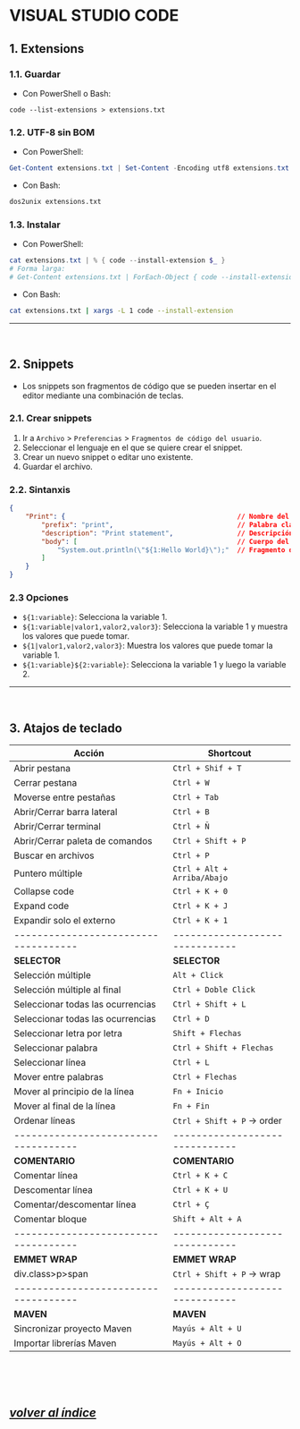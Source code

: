 # VISUAL STUDIO CODE

## 1. Extensions
### 1.1. Guardar
- Con PowerShell o Bash:
```
code --list-extensions > extensions.txt
```
### 1.2. UTF-8 sin BOM
- Con PowerShell:
```powershell
Get-Content extensions.txt | Set-Content -Encoding utf8 extensions.txt
```
- Con Bash:
```bash
dos2unix extensions.txt
```
### 1.3. Instalar
- Con PowerShell:
```powershell
cat extensions.txt | % { code --install-extension $_ }
# Forma larga:
# Get-Content extensions.txt | ForEach-Object { code --install-extension $_ }
```
- Con Bash:
```bash
cat extensions.txt | xargs -L 1 code --install-extension
```
---
<br>

## 2. Snippets
- Los snippets son fragmentos de código que se pueden insertar en el editor mediante una combinación de teclas.

### 2.1. Crear snippets
1. Ir a `Archivo` > `Preferencias` > `Fragmentos de código del usuario`.
2. Seleccionar el lenguaje en el que se quiere crear el snippet.
3. Crear un nuevo snippet o editar uno existente.
4. Guardar el archivo.

### 2.2. Sintanxis
```json
{
    "Print": {                                           // Nombre del snippet
        "prefix": "print",                               // Palabra clave que se debe escribir para que aparezca el snippet
        "description": "Print statement",                // Descripción
        "body": [                                        // Cuerpo del snippet
            "System.out.println(\"${1:Hello World}\");"  // Fragmento de código
        ]
    }
}
```

### 2.3 Opciones
- `${1:variable}`: Selecciona la variable 1.
- `${1:variable|valor1,valor2,valor3}`: Selecciona la variable 1 y muestra los valores que puede tomar.
- `${1|valor1,valor2,valor3}`: Muestra los valores que puede tomar la variable 1.
- `${1:variable}${2:variable}`: Selecciona la variable 1 y luego la variable 2.
---
<br>

## 3. Atajos de teclado
|  **Acción**                        | **Shortcout**                |
|------------------------------------|------------------------------|
|  Abrir pestana                     |  `Ctrl + Shif + T`           |
|  Cerrar pestana                    |  `Ctrl + W`                  |
|  Moverse entre pestañas            |  `Ctrl + Tab`                |
|  Abrir/Cerrar barra lateral        |  `Ctrl + B`                  |
|  Abrir/Cerrar terminal             |  `Ctrl + Ñ`                  |
|  Abrir/Cerrar paleta de comandos   |  `Ctrl + Shift + P`          |
|  Buscar en archivos                |  `Ctrl + P`                  |
|  Puntero múltiple                  |  `Ctrl + Alt + Arriba/Abajo` |
|  Collapse code                     |  `Ctrl + K + 0`              |
|  Expand code                       |  `Ctrl + K + J`              |
|  Expandir solo el externo          |  `Ctrl + K + 1`              |
|------------------------------------|------------------------------|
|  **SELECTOR**                      |  **SELECTOR**                |
|  Selección múltiple                |  `Alt + Click`               |
|  Selección múltiple al final       |  `Ctrl + Doble Click`        |
|  Seleccionar todas las ocurrencias |  `Ctrl + Shift + L`          |
|  Seleccionar todas las ocurrencias |  `Ctrl + D`                  |
|  Seleccionar letra por letra       |  `Shift + Flechas`           |
|  Seleccionar palabra               |  `Ctrl + Shift + Flechas`    |
|  Seleccionar línea                 |  `Ctrl + L`                  |
|  Mover entre palabras              |  `Ctrl + Flechas`            |
|  Mover al principio de la línea    |  `Fn + Inicio`               |
|  Mover al final de la línea        |  `Fn + Fin`                  |
|  Ordenar líneas                    |  `Ctrl + Shift + P` -> order |
|------------------------------------|------------------------------|
|  **COMENTARIO**                    |  **COMENTARIO**              |
|  Comentar línea                    |  `Ctrl + K + C`              |
|  Descomentar línea                 |  `Ctrl + K + U`              |
|  Comentar/descomentar línea        |  `Ctrl + Ç`                  |
|  Comentar bloque                   |  `Shift + Alt + A`           |
|------------------------------------|------------------------------|
|  **EMMET WRAP**                    |  **EMMET WRAP**              |
|  div.class>p>span                  |  `Ctrl + Shift + P` -> wrap  |
|------------------------------------|------------------------------|
|  **MAVEN**                         |  **MAVEN**                   |
|  Sincronizar proyecto Maven        |  `Mayús + Alt + U`           |
|  Importar librerías Maven          |  `Mayús + Alt + O`           |

<br><br><br>

## *[volver al índice](../README.md)*